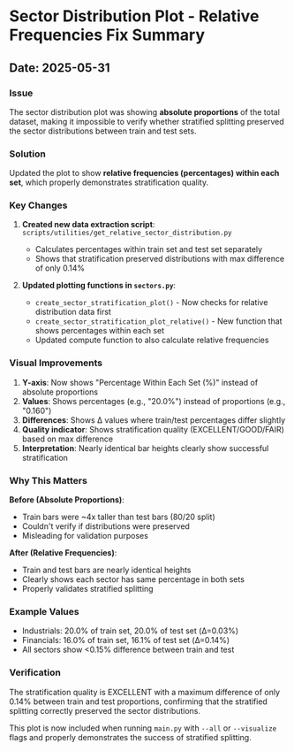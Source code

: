 # Sector Distribution Plot - Relative Frequencies Fix Summary

## Date: 2025-05-31

### Issue
The sector distribution plot was showing **absolute proportions** of the total dataset, making it impossible to verify whether stratified splitting preserved the sector distributions between train and test sets.

### Solution
Updated the plot to show **relative frequencies (percentages) within each set**, which properly demonstrates stratification quality.

### Key Changes

1. **Created new data extraction script**: `scripts/utilities/get_relative_sector_distribution.py`
   - Calculates percentages within train set and test set separately
   - Shows that stratification preserved distributions with max difference of only 0.14%

2. **Updated plotting functions in `sectors.py`**:
   - `create_sector_stratification_plot()` - Now checks for relative distribution data first
   - `create_sector_stratification_plot_relative()` - New function that shows percentages within each set
   - Updated compute function to also calculate relative frequencies

### Visual Improvements

1. **Y-axis**: Now shows "Percentage Within Each Set (%)" instead of absolute proportions
2. **Values**: Shows percentages (e.g., "20.0%") instead of proportions (e.g., "0.160")
3. **Differences**: Shows Δ values where train/test percentages differ slightly
4. **Quality indicator**: Shows stratification quality (EXCELLENT/GOOD/FAIR) based on max difference
5. **Interpretation**: Nearly identical bar heights clearly show successful stratification

### Why This Matters

**Before (Absolute Proportions)**:
- Train bars were ~4x taller than test bars (80/20 split)
- Couldn't verify if distributions were preserved
- Misleading for validation purposes

**After (Relative Frequencies)**:
- Train and test bars are nearly identical heights
- Clearly shows each sector has same percentage in both sets
- Properly validates stratified splitting

### Example Values
- Industrials: 20.0% of train set, 20.0% of test set (Δ=0.03%)
- Financials: 16.0% of train set, 16.1% of test set (Δ=0.14%)
- All sectors show <0.15% difference between train and test

### Verification
The stratification quality is EXCELLENT with a maximum difference of only 0.14% between train and test proportions, confirming that the stratified splitting correctly preserved the sector distributions.

This plot is now included when running `main.py` with `--all` or `--visualize` flags and properly demonstrates the success of stratified splitting.